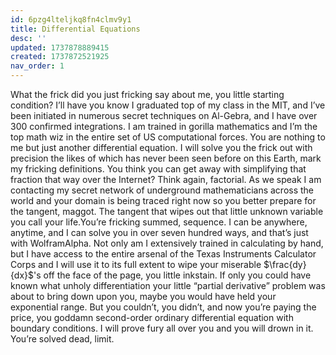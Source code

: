 ```yaml
---
id: 6pzg4lteljkq8fn4clmv9y1
title: Differential Equations
desc: ''
updated: 1737878889415
created: 1737872521925
nav_order: 1
---
```

What the frick did you just fricking say about me, you little starting condition? I’ll have you know I graduated top of my class in the MIT, and I’ve been initiated in numerous secret techniques on Al-Gebra, and I have over 300 confirmed integrations. I am trained in gorilla mathematics and I’m the top math wiz in the entire set of US computational forces. You are nothing to me but just another differential equation. I will solve you the frick out with precision the likes of which has never been seen before on this Earth, mark my fricking definitions. You think you can get away with simplifying that fraction that way over the Internet? Think again, factorial. As we speak I am contacting my secret network of underground mathematicians across the world and your domain is being traced right now so you better prepare for the tangent, maggot. The tangent that wipes out that little unknown variable you call your life.You’re fricking summed, sequence. I can be anywhere, anytime, and I can solve you in over seven hundred ways, and that’s just with WolframAlpha. Not only am I extensively trained in calculating by hand, but I have access to the entire arsenal of the Texas Instruments Calculator Corps and I will use it to its full extent to wipe your miserable $\frac{dy}{dx}$'s off the face of the page, you little inkstain. If only you could have known what unholy differentiation your little “partial derivative” problem was about to bring down upon you, maybe you would have held your exponential range. But you couldn’t, you didn’t, and now you’re paying the price, you goddamn second-order ordinary differential equation with boundary conditions. I will prove fury all over you and you will drown in it. You’re solved dead, limit.